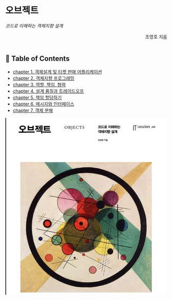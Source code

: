 

# 오브젝트
_코드로 이해하는 객체지향 설계_


<div align="right">조영호 지음 </div>
<br/>

## 📖 Table of Contents

- [chapter 1. 객체설계 및 티켓 판매 어플리케이션](contents/chapter1/객체설계%20및%20티켓%20판매%20어플리케이션.md)
- [chapter 2. 객체지향 프로그래밍](contents/chapter2/객체지향프로그래밍.md)
- [chapter 3. 역할, 책임, 협력](contents/chapter3/역할_책임_협력.md)
- [chapter 4. 설계 품질과 트레이드오프](contents/chapter4/설계_품질과_트레이드오프.md)
- [chapter 5. 책임 할당하기](contents/chapter5/책임_할당하기.md)
- [chapter 6. 메시지와 인터페이스](contents/chapter6/메시지와_인터페이스.md)
- [chapter 7. 객체 분해](contents/chapter7/객체_분해.md)

![스크린샷 2023-11-01 오후 10.44.23.png](%EC%8A%A4%ED%81%AC%EB%A6%B0%EC%83%B7%202023-11-01%20%EC%98%A4%ED%9B%84%2010.44.23.png)
